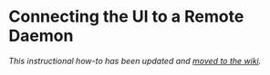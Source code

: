 # Connecting the UI to a Remote Daemon

_This instructional how-to has been updated and [moved to the wiki](https://github.com/BTCgreen-network/shibgreen-blockchain/wiki/Connecting-the-UI-to-a-remote-daemon)._
